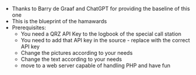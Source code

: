 * Thanks to Barry de Graaf and ChatGPT for providing the baseline of this one
* This is the blueprint of the hamawards 
* Prerequisites:
    * You need a QRZ API Key to the logbook of the special call station
    * You need to add that API key in the source - replace <yourqrzkey> with the correct API key
    * Change the pictures according to your needs
    * Change the text according to your needs
    * move to a web server capable of handling PHP and have fun
